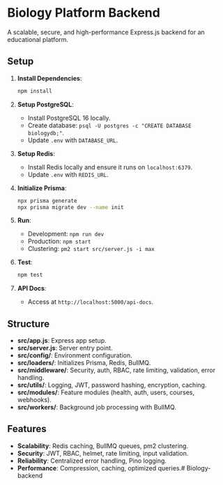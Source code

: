 # Biology Platform Backend

A scalable, secure, and high-performance Express.js backend for an educational platform.

## Setup

1. **Install Dependencies**:
   ```bash
   npm install
   ```

2. **Setup PostgreSQL**:
   - Install PostgreSQL 16 locally.
   - Create database: `psql -U postgres -c "CREATE DATABASE biologydb;"`.
   - Update `.env` with `DATABASE_URL`.

3. **Setup Redis**:
   - Install Redis locally and ensure it runs on `localhost:6379`.
   - Update `.env` with `REDIS_URL`.

4. **Initialize Prisma**:
   ```bash
   npx prisma generate
   npx prisma migrate dev --name init
   ```

5. **Run**:
   - Development: `npm run dev`
   - Production: `npm start`
   - Clustering: `pm2 start src/server.js -i max`

6. **Test**:
   ```bash
   npm test
   ```

7. **API Docs**:
   - Access at `http://localhost:5000/api-docs`.

## Structure
- **src/app.js**: Express app setup.
- **src/server.js**: Server entry point.
- **src/config/**: Environment configuration.
- **src/loaders/**: Initializes Prisma, Redis, BullMQ.
- **src/middleware/**: Security, auth, RBAC, rate limiting, validation, error handling.
- **src/utils/**: Logging, JWT, password hashing, encryption, caching.
- **src/modules/**: Feature modules (health, auth, users, courses, webhooks).
- **src/workers/**: Background job processing with BullMQ.

## Features
- **Scalability**: Redis caching, BullMQ queues, pm2 clustering.
- **Security**: JWT, RBAC, helmet, rate limiting, input validation.
- **Reliability**: Centralized error handling, Pino logging.
- **Performance**: Compression, caching, optimized queries.# Biology-backend
